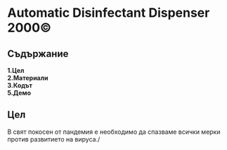 # Automatic Disinfectant Dispenser 2000©
## Съдържание
  **1.Цел**\
  **2.Материали**\
  **3.Кодът**\
  **5.Демо**
## Цел
  В свят покосен от пандемия е необходимо да спазваме всички мерки против развитието на вируса./
  
